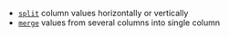 [//]: # (title: Split / merge columns)

* [`split`](split.md) column values horizontally or vertically
* [`merge`](merge.md) values from several columns into single column
